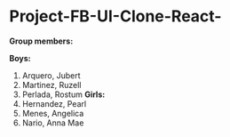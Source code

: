 # Project-FB-UI-Clone-React-
**Group members:**

**Boys:**
1. Arquero, Jubert
2. Martinez, Ruzell
3. Perlada, Rostum
**Girls:**
6. Hernandez, Pearl
7. Menes, Angelica
8. Nario, Anna Mae
